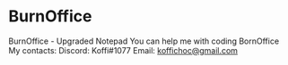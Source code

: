# BurnOffice
BurnOffice - Upgraded Notepad
You can help me with coding BornOffice
My contacts:
Discord: Koffi#1077
Email: koffichoc@gmail.com
